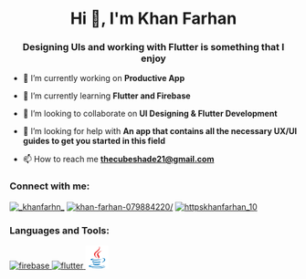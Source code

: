 <h1 align="center">Hi 👋, I'm Khan Farhan</h1>
<h3 align="center">Designing UIs and working with Flutter is something that I enjoy</h3>

- 🔭 I’m currently working on **Productive App**

- 🌱 I’m currently learning **Flutter and Firebase**

- 👯 I’m looking to collaborate on **UI Designing & Flutter Development**

- 🤝 I’m looking for help with **An app that contains all the necessary UX/UI guides to get you started in this field**

- 📫 How to reach me **thecubeshade21@gmail.com**

<h3 align="left">Connect with me:</h3>
<p align="left">
<a href="https://twitter.com/_khanfarhn_" target="blank"><img align="center" src="https://raw.githubusercontent.com/rahuldkjain/github-profile-readme-generator/master/src/images/icons/Social/twitter.svg" alt="_khanfarhn_" height="30" width="40" /></a>
<a href="https://linkedin.com/in/khan-farhan-079884220/" target="blank"><img align="center" src="https://raw.githubusercontent.com/rahuldkjain/github-profile-readme-generator/master/src/images/icons/Social/linked-in-alt.svg" alt="khan-farhan-079884220/" height="30" width="40" /></a>
<a href="https://dribbble.com/httpskhanfarhan_10" target="blank"><img align="center" src="https://raw.githubusercontent.com/rahuldkjain/github-profile-readme-generator/master/src/images/icons/Social/dribbble.svg" alt="httpskhanfarhan_10" height="30" width="40" /></a>
</p>

<h3 align="left">Languages and Tools:</h3>
<p align="left"> <a href="https://firebase.google.com/" target="_blank" rel="noreferrer"> <img src="https://www.vectorlogo.zone/logos/firebase/firebase-icon.svg" alt="firebase" width="40" height="40"/> </a> <a href="https://flutter.dev" target="_blank" rel="noreferrer"> <img src="https://www.vectorlogo.zone/logos/flutterio/flutterio-icon.svg" alt="flutter" width="40" height="40"/> </a> <a href="https://www.java.com" target="_blank" rel="noreferrer"> <img src="https://raw.githubusercontent.com/devicons/devicon/master/icons/java/java-original.svg" alt="java" width="40" height="40"/> </a> </p>
